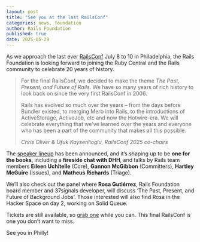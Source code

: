 ```yaml
---
layout: post
title: "See you at the last RailsConf"
categories: news, foundation
author: Rails Foundation
published: true
date: 2025-05-29
---
```


As we approach the last ever <a href="https://railsconf.org/">RailsConf</a> July 8 to 10 in Philadelphia, the Rails Foundation is looking forward to joining the Ruby Central and the Rails community to celebrate 20 years of history.

> For the final RailsConf, we decided to make the theme _The Past, Present, and Future of Rails_. We have so many years of rich history to look back on since the very first RailsConf in 2006.
> 
> Rails has evolved so much over the years – from the days before Bundler existed, to merging Merb into Rails, to the introductions of ActiveStorage, ActiveJob, etc and now the Hotwire-era. We will celebrate everything that we've learned over the years and everyone who has been a part of the community that makes all this possible.
>
> _Chris Oliver & Ufuk Kayserilioglu, RailsConf 2025 co-chairs_

The <a href="https://railsconf.org/speakers/">speaker lineup</a> has been announced, and it’s shaping up to be **one for the books**, including a **fireside chat with DHH**, and talks by Rails team members **Eileen Uchitelle** (Core), **Gannon McGibbon** (Committers), **Hartley McGuire** (Issues), and **Matheus Richards** (Triage).

We’ll also check out the panel where **Rosa Gutiérrez**, Rails Foundation board member and 37signals developer, will discuss ‘The Past, Present, and Future of Background Jobs’. Those interested will also find Rosa in the Hacker Space on day 2, working on Solid Queue.

Tickets are still available, so <a href="https://ti.to/railsconf/2025">grab one</a> while you can. This final RailsConf is one you don’t want to miss.

See you in Philly!
